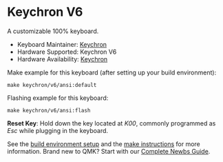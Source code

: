 # Keychron V6

A customizable 100% keyboard.

* Keyboard Maintainer: [Keychron](https://github.com/keychron)
* Hardware Supported: Keychron V6
* Hardware Availability: [Keychron](https://www.keychron.com)

Make example for this keyboard (after setting up your build environment):

    make keychron/v6/ansi:default

Flashing example for this keyboard:

    make keychron/v6/ansi:flash

**Reset Key**: Hold down the key located at *K00*, commonly programmed as *Esc* while plugging in the keyboard.

See the [build environment setup](https://docs.qmk.fm/#/getting_started_build_tools) and the [make instructions](https://docs.qmk.fm/#/getting_started_make_guide) for more information. Brand new to QMK? Start with our [Complete Newbs Guide](https://docs.qmk.fm/#/newbs).
